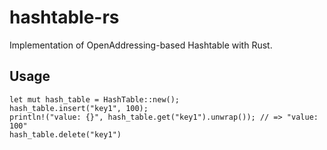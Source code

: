 # hashtable-rs

Implementation of OpenAddressing-based Hashtable with Rust.

## Usage
```
let mut hash_table = HashTable::new();
hash_table.insert("key1", 100);
println!("value: {}", hash_table.get("key1").unwrap()); // => "value: 100"
hash_table.delete("key1")
```
